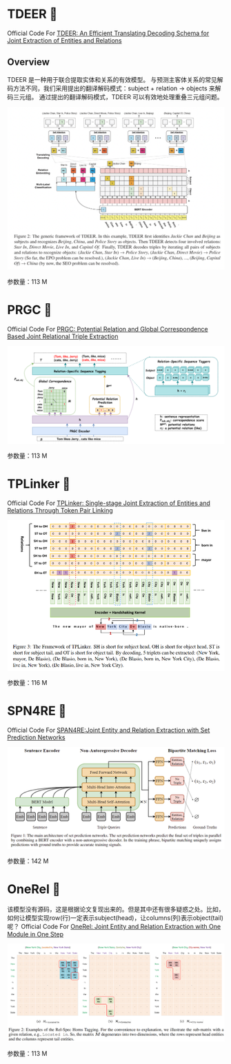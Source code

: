 # TDEER 🦌

Official Code For [TDEER: An Efficient Translating Decoding Schema for Joint Extraction of Entities and Relations](https://aclanthology.org/2021.emnlp-main.635/)

## Overview

TDEER 是一种用于联合提取实体和关系的有效模型。 与预测主客体关系的常见解码方法不同，我们采用提出的翻译解码模式：subject + relation -> objects 来解码三元组。 通过提出的翻译解码模式，TDEER 可以有效地处理重叠三元组问题。

![overview](docs/TDEER-Overview.png)

参数量：113 M


# PRGC 🦌

Official Code For [PRGC: Potential Relation and Global Correspondence Based Joint Relational Triple Extraction](https://arxiv.org/abs/2106.09895) 

![overview](docs/PRGC-Overview.png)

参数量：113 M


# TPLinker 🦌

Official Code For [TPLinker: Single-stage Joint Extraction of Entities and Relations Through Token Pair Linking](https://arxiv.org/abs/2010.13415) 


![overview](docs/TPLinker-Overview.png)

参数量：116 M


# SPN4RE 🦌

Official Code For [SPAN4RE:Joint Entity and Relation Extraction with Set Prediction Networks](https://arxiv.org/abs/2011.01675) 


![overview](docs/SPN4RE-Overview.png)

参数量：142 M


# OneRel 🦌
该模型没有源码，这是根据论文复现出来的。但是其中还有很多疑惑之处。比如，如何让模型实现row(行)一定表示subject(head)，让columns(列)表示object(tail)呢？
Official Code For [OneRel: Joint Entity and Relation Extraction with One Module in One Step](https://arxiv.org/abs/2203.05412) 


![overview](docs/OneRel-Overview.png)

参数量：113 M

